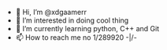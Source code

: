 - 👋 Hi, I’m @xdgaamerr
- 👀 I’m interested in doing cool thing
- 🌱 I’m currently learning python, C++ and Git 
- 📫 How to reach me no
1/289920 -\|/-

<!---
xdgaamerr/xdgaamerr is a ✨ special ✨ repository because its `README.md` (this file) appears on your GitHub profile.
You can click the Preview link to take a look at your changes.
--->
